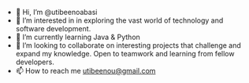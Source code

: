 - 👋 Hi, I’m @utibeenoabasi
- 👀 I’m interested in in exploring the vast world of technology and software development.
- 🌱 I’m currently learning Java & Python
- 💞️ I’m looking to collaborate on interesting projects that challenge and expand my knowledge. Open to teamwork and learning from fellow developers.
- 📫 How to reach me utibeenou@gmail.com

<!---
utibeenoabasi/utibeenoabasi is a ✨ special ✨ repository because its `README.md` (this file) appears on your GitHub profile.
You can click the Preview link to take a look at your changes.
--->
